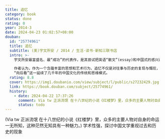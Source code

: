```yaml
---
title: 追忆
category: book
status: done
rating: 0
year: 2014-3
date: 2024-04-23 01:02:57+08:00
douban:
  id: "25774961"
  title: 追忆
  subtitle: (美)宇文所安 / 2014 / 生活·读书·新知三联书店
  intro: >-
    宇文所安最富盛名、最“成功”的代表作，是其尝试把英语“散文”(essay)和中国式的感兴进行混合而造成的结果。初版于1986年。作者从汗牛充栋的古典文献中拣选了十数篇诗文，出其不意地将它们勾连在一起，通过精彩的阅读、想象、分析与考证，为我们突显了一个中国古典文学的经典意象和根本性的母题：追忆。

    作者认为，作为一个含蕴丰富的思想和艺术行为，追忆不仅是对往事与历史的复现与慨叹，也寄寓着儒家知识分子追求“不朽”的“本体论”焦虑；更体现了
    “向后看”这一延续了几千年的中国文化的传统和思维模式。
  rating: 8.8
  cover: https://img1.doubanio.com/view/subject/l/public/s27232429.jpg
  link: https://book.douban.com/subject/25774961/
  history:
    - date: 2024-04-22 17:37:26
      comment: Via tw 正派流氓 在十八世纪的小说《红楼梦》里，众多的主要人物对自身的命运一无所知，这种茫然无知具有一种魅力。
      status: todo
---
```


(Via tw 正派流氓 在十八世纪的小说《红楼梦》里，众多的主要人物对自身的命运一无所知，这种茫然无知具有一种魅力。) 学术性强，探讨中国文学重视过去和历史的现象
